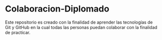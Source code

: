 # Colaboracion-Diplomado
Este repositorio es creado con la finalidad de aprender las tecnologías de Git y GitHub en la cual todas las personas puedan colaborar con la finalidad de practicar.
